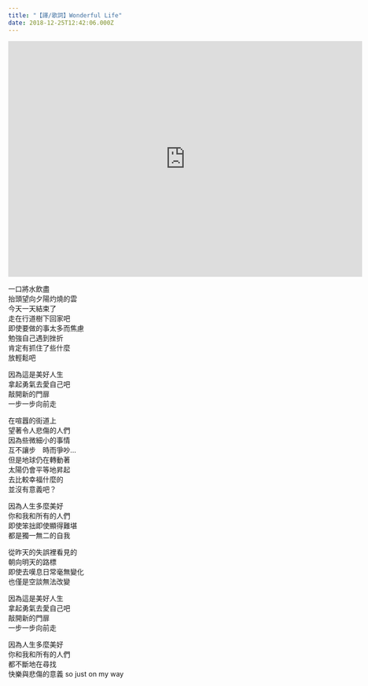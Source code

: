 ```yaml
---
title: "【譯/歌詞】Wonderful Life"
date: 2018-12-25T12:42:06.000Z
---
```


<iframe width="720" height="480" src="https://www.youtube.com/embed/HHPn9whQ2P4" frameborder="0" allow="accelerometer; autoplay; clipboard-write; encrypted-media; gyroscope; picture-in-picture" allowfullscreen></iframe>

一口將水飲盡
<br>抬頭望向夕陽灼燒的雲
<br>今天一天結束了
<br>走在行道樹下回家吧
<br>即使要做的事太多而焦慮
<br>勉強自己遇到挫折
<br>肯定有抓住了些什麼
<br>放輕鬆吧

因為這是美好人生
<br>拿起勇氣去愛自己吧
<br>敲開新的門扉
<br>一步一步向前走

在喧囂的街道上
<br>望著令人悲傷的人們
<br>因為些微細小的事情
<br>互不讓步　時而爭吵…
<br>但是地球仍在轉動著
<br>太陽仍會平等地昇起
<br>去比較幸福什麼的
<br>並沒有意義吧？

因為人生多麼美好
<br>你和我和所有的人們
<br>即使笨拙即使顯得難堪
<br>都是獨一無二的自我

從昨天的失誤裡看見的
<br>朝向明天的路標
<br>即使去嘆息日常毫無變化
<br>也僅是空談無法改變

因為這是美好人生
<br>拿起勇氣去愛自己吧
<br>敲開新的門扉
<br>一步一步向前走

因為人生多麼美好
<br>你和我和所有的人們
<br>都不斷地在尋找
<br>快樂與悲傷的意義 so just on my way
